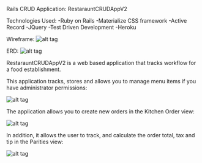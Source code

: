 Rails CRUD Application:  RestarauntCRUDAppV2

Technologies Used:
-Ruby on Rails
-Materialize CSS framework
-Active Record
-JQuery
-Test Driven Development
-Heroku

Wireframe:
![alt tag](http://i.imgur.com/U3ZJVES.png)

ERD:
![alt tag](http://i.imgur.com/gvgdWJ7.png)

RestarauntCRUDAppV2 is a web based application that tracks workflow for a food establishment.  

This application tracks, stores and allows you to manage menu items if you have administrator permissions:

![alt tag](http://i.imgur.com/lySvRfd.png)

The application allows you to create new orders in the Kitchen Order view:

![alt tag](http://i.imgur.com/fin8AhK.png)

In addition, it allows the user to track, and calculate the order total, tax and tip in the Parities view:

![alt tag](http://i.imgur.com/LPXZjql.png)
